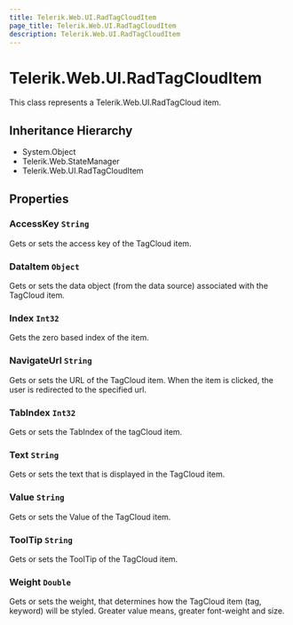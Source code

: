 ```yaml
---
title: Telerik.Web.UI.RadTagCloudItem
page_title: Telerik.Web.UI.RadTagCloudItem
description: Telerik.Web.UI.RadTagCloudItem
---
```


# Telerik.Web.UI.RadTagCloudItem

This class represents a Telerik.Web.UI.RadTagCloud item.

## Inheritance Hierarchy

* System.Object
* Telerik.Web.StateManager
* Telerik.Web.UI.RadTagCloudItem

## Properties

###  AccessKey `String`

Gets or sets the access key of the TagCloud item.

###  DataItem `Object`

Gets or sets the data object (from the data source) associated with the TagCloud item.

###  Index `Int32`

Gets the zero based index of the item.

###  NavigateUrl `String`

Gets or sets the URL of the TagCloud item.
            When the item is clicked, the user is redirected to the specified url.

###  TabIndex `Int32`

Gets or sets the TabIndex of the tagCloud item.

###  Text `String`

Gets or sets the text that is displayed in the TagCloud item.

###  Value `String`

Gets or sets the Value of the TagCloud item.

###  ToolTip `String`

Gets or sets the ToolTip of the TagCloud item.

###  Weight `Double`

Gets or sets the weight, that determines how the TagCloud item (tag, keyword) will be styled.
            Greater value means, greater font-weight and size.

